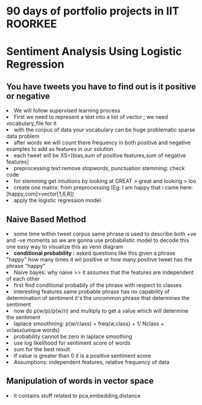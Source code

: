 <h1>90 days of portfolio projects in IIT ROORKEE</h1>
<h1>Sentiment Analysis Using Logistic Regression</h1>
<h2><b>You have tweets you have to find out is it positive or negative</b></h2>
<li>We will follow supervised learning process</li>
<li>First we need to represent a text into a list of vector ; we need vocabulary_file for it</li>
<li>with the corpus of data your vocabulary can be huge problematic sparse data problem</li>
<li>after words we will count there frequency in both positive and negative examples to add as features in our solution</li>
<li>each tweet will be  XS=[bias,sum of positive features,sum of negative features]</li>
<li>preprocessing text:remove stopwords, punctuation  stemming: check code </li>
<li> for stemming get intuitions by looking at GREAT > great and looking > loo </li>
<li> create one matrix: from preprocessing (Eg: I am happy that i came here:[happy,com]>vector[1,6,8])</li>
<li>apply the logistic regression model</li>
<h2>Naive Based Method</h2>
<li>some time within tweet corpus same phrase is used to describe both +ve and -ve moments so we are gonna use probabilistic model to decode this one easy way to visualize this as venn diagram</li>
<li><b>conditional probability :</b> asked questions like this given a phrase "happy" how many times it wil positive or how many positive tweet has the phrase "happy"</li>
<li>Naive bayes: why naive >> it assumes that the features are independent of each other</li>
<li>first find conditional probabily of the phrase with respect to classes</li>
<li> interesting features same probable phrase has no capability of determination of sentiment it's the uncommon phrase that determines the sentiment</li>
<li> now do p(w/p)/p(w/n) and multiply to get a value which will determine the sentiment</li>
<li>laplace smoothning: p(w/class) = freq(w,class) + 1/ Nclass + vclass(unique words)</li>
<li> probability cannot be zero in laplace smoothing</li>
<li>use log likelihood for sentiment score of words</li>
<li>sum for the best result</li>
<li> if value is greater than 0 it is a positive sentiment score</li>
<li>Assumptions: independent features, relative frequency of data</li>
<h2>Manipulation of words in vector space</h2>
<li>it contains stuff related to pca,embedding,distance</li>

